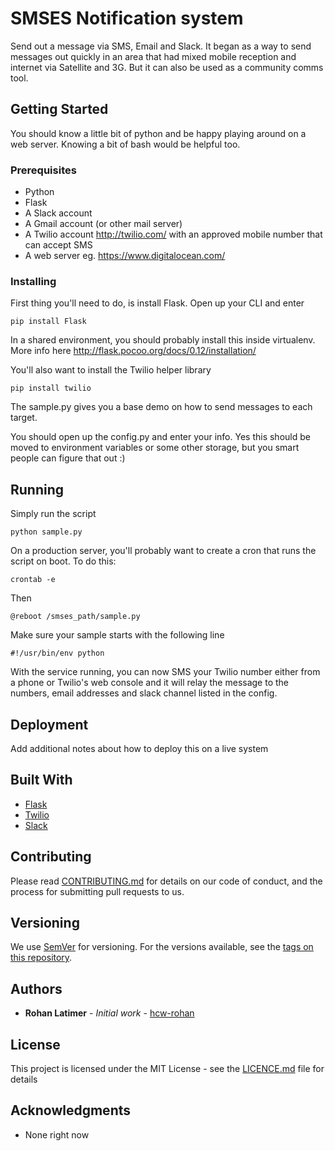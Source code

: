 # SMSES Notification system

Send out a message via SMS, Email and Slack. It began as a way to send messages out quickly in an area that had mixed mobile reception and internet via Satellite and 3G. But it can also be used as a community comms tool.

## Getting Started

You should know a little bit of python and be happy playing around on a web server. Knowing a bit of bash would be helpful too.

### Prerequisites

- Python
- Flask
- A Slack account
- A Gmail account (or other mail server)
- A Twilio account http://twilio.com/ with an approved mobile number that can accept SMS
- A web server eg. https://www.digitalocean.com/


### Installing

First thing you'll need to do, is install Flask. Open up your CLI and enter

```
pip install Flask
```

In a shared environment, you should probably install this inside virtualenv. More info here http://flask.pocoo.org/docs/0.12/installation/

You'll also want to install the Twilio helper library

```
pip install twilio
```

The sample.py gives you a base demo on how to send messages to each target.

You should open up the config.py and enter your info. Yes this should be moved to environment variables or some other storage, but you smart people can figure that out :)

## Running

Simply run the script

```
python sample.py
```

On a production server, you'll probably want to create a cron that runs the script on boot. To do this:

```
crontab -e
```

Then

```
@reboot /smses_path/sample.py
```

Make sure your sample starts with the following line

```
#!/usr/bin/env python
```

With the service running, you can now SMS your Twilio number either from a phone or Twilio's web console and it will relay the message to the numbers, email addresses and slack channel listed in the config.

## Deployment

Add additional notes about how to deploy this on a live system

## Built With

* [Flask](http://flask.pocoo.org/)
* [Twilio](https://www.twilio.com/)
* [Slack](https://slack.com/)

## Contributing

Please read [CONTRIBUTING.md](CONTRIBUTING.md) for details on our code of conduct, and the process for submitting pull requests to us.

## Versioning

We use [SemVer](http://semver.org/) for versioning. For the versions available, see the [tags on this repository](https://github.com/your/project/tags). 

## Authors

* **Rohan Latimer** - *Initial work* - [hcw-rohan](https://github.com/hcw-rohan)

## License

This project is licensed under the MIT License - see the [LICENCE.md](LICENCE.md) file for details

## Acknowledgments

* None right now 
